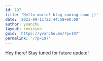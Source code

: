 ```yaml
---
id: 197
title: 'Hello world! blog coming soon ;)'
date: '2021-09-11T22:44:58+00:00'
author: yvanchu
layout: revision
guid: 'https://yvanchu.me/?p=197'
permalink: '/?p=197'
---
```


Hey there! Stay tuned for future update!